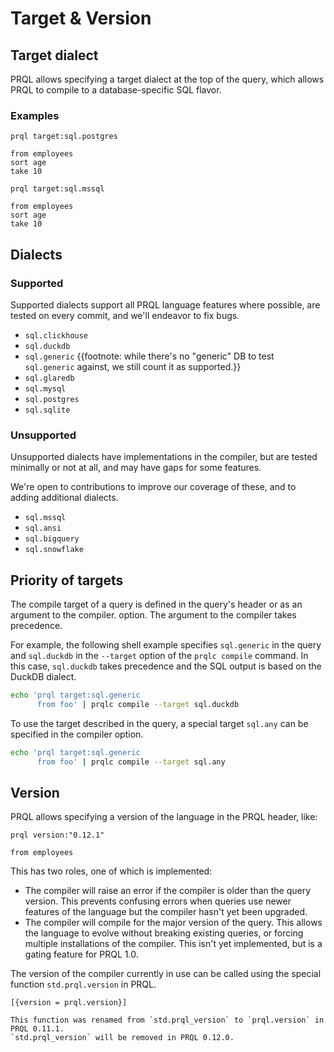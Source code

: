 # Target & Version

## Target dialect

PRQL allows specifying a target dialect at the top of the query, which allows
PRQL to compile to a database-specific SQL flavor.

### Examples

```prql
prql target:sql.postgres

from employees
sort age
take 10
```

```prql
prql target:sql.mssql

from employees
sort age
take 10
```

## Dialects

### Supported

Supported dialects support all PRQL language features where possible, are tested
on every commit, and we'll endeavor to fix bugs.

- `sql.clickhouse`
- `sql.duckdb`
- `sql.generic`
  {{footnote: while there's no "generic" DB to test `sql.generic` against, we still count it as supported.}}
- `sql.glaredb`
- `sql.mysql`
- `sql.postgres`
- `sql.sqlite`

### Unsupported

Unsupported dialects have implementations in the compiler, but are tested
minimally or not at all, and may have gaps for some features.

We're open to contributions to improve our coverage of these, and to adding
additional dialects.

- `sql.mssql`
- `sql.ansi`
- `sql.bigquery`
- `sql.snowflake`

## Priority of targets

The compile target of a query is defined in the query's header or as an argument
to the compiler. option. The argument to the compiler takes precedence.

For example, the following shell example specifies `sql.generic` in the query
and `sql.duckdb` in the `--target` option of the `prqlc compile` command. In
this case, `sql.duckdb` takes precedence and the SQL output is based on the
DuckDB dialect.

```sh
echo 'prql target:sql.generic
      from foo' | prqlc compile --target sql.duckdb
```

To use the target described in the query, a special target `sql.any` can be
specified in the compiler option.

```sh
echo 'prql target:sql.generic
      from foo' | prqlc compile --target sql.any
```

## Version

PRQL allows specifying a version of the language in the PRQL header, like:

```prql
prql version:"0.12.1"

from employees
```

This has two roles, one of which is implemented:

- The compiler will raise an error if the compiler is older than the query
  version. This prevents confusing errors when queries use newer features of the
  language but the compiler hasn't yet been upgraded.
- The compiler will compile for the major version of the query. This allows the
  language to evolve without breaking existing queries, or forcing multiple
  installations of the compiler. This isn't yet implemented, but is a gating
  feature for PRQL 1.0.

The version of the compiler currently in use can be called using the special
function `std.prql.version` in PRQL.

```prql
[{version = prql.version}]
```

```admonish note
This function was renamed from `std.prql_version` to `prql.version` in PRQL 0.11.1.
`std.prql_version` will be removed in PRQL 0.12.0.
```
